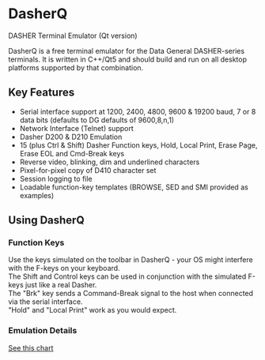 # DasherQ
DASHER Terminal Emulator (Qt version)

DasherQ is a free terminal emulator for the Data General DASHER-series terminals.  It is written in C++/Qt5 and should
build and run on all desktop platforms supported by that combination.

## Key Features

* Serial interface support at 1200, 2400, 4800, 9600 & 19200 baud, 7 or 8 data bits (defaults to DG defaults of 9600,8,n,1)
* Network Interface (Telnet) support
* Dasher D200 & D210 Emulation
* 15 (plus Ctrl & Shift) Dasher Function keys, Hold, Local Print, Erase Page, Erase EOL and Cmd-Break keys
* Reverse video, blinking, dim and underlined characters
* Pixel-for-pixel copy of D410 character set
* Session logging to file
* Loadable function-key templates (BROWSE, SED and SMI provided as examples)

## Using DasherQ

### Function Keys
Use the keys simulated on the toolbar in DasherQ - your OS might interfere with the F-keys on your keyboard.  
The Shift and Control keys can be used in conjunction with the simulated F-keys just like a real Dasher.  
The "Brk" key sends a Command-Break signal to the host when connected via the serial interface.  
"Hold" and "Local Print" work as you would expect.

### Emulation Details
[See this chart](http://stephenmerrony.co.uk/dg/uploads/Documentation/Third-Party/ImplementationChart.pdf)
